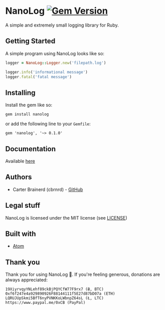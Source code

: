 # NanoLog [![Gem Version](https://badge.fury.io/rb/nanolog.svg)](https://badge.fury.io/rb/nanolog)
A simple and extremely small logging library for Ruby.

## Getting Started

A simple program using NanoLog looks like so:

```ruby
logger = NanoLog::Logger.new('filepath.log')

logger.info('informational message')
logger.fatal('fatal message')
```

## Installing
Install the gem like so:

`gem install nanolog`

or add the following line to your `Gemfile`:

`gem 'nanolog', '~> 0.1.0'`

## Documentation
Available [here](http://www.rubydoc.info/gems/nanolog/0.1.0)

## Authors
- Carter Brainerd (cbrnrd) - [GitHub](https://github.com/cbrnrd)

## Legal stuff 
NanoLog is licensed under the MIT license (see [LICENSE](https://github.com/cbrnrd/ruby-NanoLog/blob/master/LICENSE))

## Built with
* [Atom](http://atom.io)

## Thank you

Thank you for using NanoLog 👏.
If you're feeling generous, donations are always appreciated:

```
19XiyrvqyYNLehf89ckBjPQYCfW77F9rx7 (Ƀ, BTC)
0xf6f247e4a929890926F88144111f5E27d87bD07a (ETH)
LQRUJUpSkmi5BfT6nyPVNKKoLWbnpZ64sL (Ł, LTC)
https://www.paypal.me/0xCB (PayPal)
```
